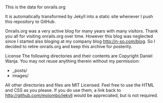 This is the data for onrails.org

It is automatically transformed by Jekyll into a static site whenever I push this repository to GitHub.

Onrails.org was a very active blog for many years with many visitors. Thank you all for visiting onrails.org over time. 
However this blog was neglected since I started also bloging at my company blog http://n-so.com/blog. So I decided to retire onrails.org and keep this archive for posterity.  

License
The following directories and their contents are Copyright Daniel Wanja. You may not reuse anything therein without my permission:

* _posts/
* images/

All other directories and files are MIT Licensed. Feel free to use the HTML and CSS as you please. If you do use them, a link back to http://github.com/mojombo/jekyll would be appreciated, but is not required.